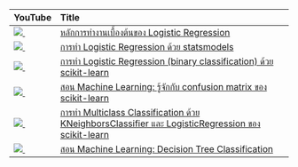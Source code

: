 | YouTube                                                                                                     | Title                                                                                                                                       |
|:------------------------------------------------------------------------------------------------------------|:--------------------------------------------------------------------------------------------------------------------------------------------|
| <a href=https://youtu.be/zhkTD7rNEBk><img src=https://i.ytimg.com/vi/zhkTD7rNEBk/mqdefault.jpg />&nbsp;</a> | <a href="https://youtu.be/zhkTD7rNEBk">หลักการทำงานเบื้องต้นของ Logistic Regression</a>                                                         |
| <a href=https://youtu.be/SM1W2SQOD7I><img src=https://i.ytimg.com/vi/SM1W2SQOD7I/mqdefault.jpg />&nbsp;</a> | <a href="https://youtu.be/SM1W2SQOD7I">การทำ Logistic Regression ด้วย statsmodels</a>                                                        |
| <a href=https://youtu.be/l1OWNtuAUUg><img src=https://i.ytimg.com/vi/l1OWNtuAUUg/mqdefault.jpg />&nbsp;</a> | <a href="https://youtu.be/l1OWNtuAUUg">การทำ Logistic Regression (binary classification) ด้วย scikit-learn</a>                               |
| <a href=https://youtu.be/-ghTyCXxPm4><img src=https://i.ytimg.com/vi/-ghTyCXxPm4/mqdefault.jpg />&nbsp;</a> | <a href="https://youtu.be/-ghTyCXxPm4">สอน Machine Learning: รู้จักกับ confusion matrix ของ scikit-learn</a>                                    |
| <a href=https://youtu.be/n2b_0GTN91Q><img src=https://i.ytimg.com/vi/n2b_0GTN91Q/mqdefault.jpg />&nbsp;</a> | <a href="https://youtu.be/n2b_0GTN91Q">การทำ Multiclass Classification ด้วย KNeighborsClassifier และ LogisticRegression ของ scikit-learn</a> |
| <a href=https://youtu.be/CrlmjqHXhqI><img src=https://i.ytimg.com/vi/CrlmjqHXhqI/mqdefault.jpg />&nbsp;</a> | <a href="https://youtu.be/CrlmjqHXhqI">สอน Machine Learning: Decision Tree Classification</a>                                               |
